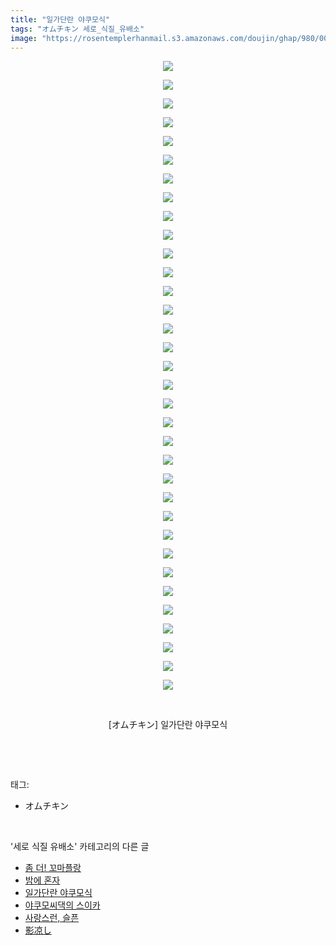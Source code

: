```yaml
---
title: "일가단란 야쿠모식"
tags: "オムチキン 세로_식질_유배소"
image: "https://rosentemplerhanmail.s3.amazonaws.com/doujin/ghap/980/001.jpg"
---
```

<div class="article">
<p style="text-align: center; clear: none; float: none;"><img src="{{ site.imgserver11 }}/ghap/980/001.jpg"/></p>
<p style="text-align: center; clear: none; float: none;"><img src="{{ site.imgserver11 }}/ghap/980/002.jpg"/></p>
<p style="text-align: center; clear: none; float: none;"><img src="{{ site.imgserver11 }}/ghap/980/003.jpg"/></p>
<p style="text-align: center; clear: none; float: none;"><img src="{{ site.imgserver11 }}/ghap/980/004.jpg"/></p>
<p style="text-align: center; clear: none; float: none;"><img src="{{ site.imgserver11 }}/ghap/980/005.jpg"/></p>
<p style="text-align: center; clear: none; float: none;"><img src="{{ site.imgserver11 }}/ghap/980/006.jpg"/></p>
<p style="text-align: center; clear: none; float: none;"><img src="{{ site.imgserver11 }}/ghap/980/007.jpg"/></p>
<p style="text-align: center; clear: none; float: none;"><img src="{{ site.imgserver11 }}/ghap/980/008.jpg"/></p>
<p style="text-align: center; clear: none; float: none;"><img src="{{ site.imgserver11 }}/ghap/980/009.jpg"/></p>
<p style="text-align: center; clear: none; float: none;"><img src="{{ site.imgserver11 }}/ghap/980/010.jpg"/></p>
<p style="text-align: center; clear: none; float: none;"><img src="{{ site.imgserver11 }}/ghap/980/011.jpg"/></p>
<p style="text-align: center; clear: none; float: none;"><img src="{{ site.imgserver11 }}/ghap/980/012.jpg"/></p>
<p style="text-align: center; clear: none; float: none;"><img src="{{ site.imgserver11 }}/ghap/980/013.jpg"/></p>
<p style="text-align: center; clear: none; float: none;"><img src="{{ site.imgserver11 }}/ghap/980/014.jpg"/></p>
<p style="text-align: center; clear: none; float: none;"><img src="{{ site.imgserver11 }}/ghap/980/015.jpg"/></p>
<p style="text-align: center; clear: none; float: none;"><img src="{{ site.imgserver11 }}/ghap/980/016.jpg"/></p>
<p style="text-align: center; clear: none; float: none;"><img src="{{ site.imgserver11 }}/ghap/980/017.jpg"/></p>
<p style="text-align: center; clear: none; float: none;"><img src="{{ site.imgserver11 }}/ghap/980/018.jpg"/></p>
<p style="text-align: center; clear: none; float: none;"><img src="{{ site.imgserver11 }}/ghap/980/019.jpg"/></p>
<p style="text-align: center; clear: none; float: none;"><img src="{{ site.imgserver11 }}/ghap/980/020.jpg"/></p>
<p style="text-align: center; clear: none; float: none;"><img src="{{ site.imgserver11 }}/ghap/980/021.jpg"/></p>
<p style="text-align: center; clear: none; float: none;"><img src="{{ site.imgserver11 }}/ghap/980/022.jpg"/></p>
<p style="text-align: center; clear: none; float: none;"><img src="{{ site.imgserver11 }}/ghap/980/023.jpg"/></p>
<p style="text-align: center; clear: none; float: none;"><img src="{{ site.imgserver11 }}/ghap/980/024.jpg"/></p>
<p style="text-align: center; clear: none; float: none;"><img src="{{ site.imgserver11 }}/ghap/980/025.jpg"/></p>
<p style="text-align: center; clear: none; float: none;"><img src="{{ site.imgserver11 }}/ghap/980/026.jpg"/></p>
<p style="text-align: center; clear: none; float: none;"><img src="{{ site.imgserver11 }}/ghap/980/027.jpg"/></p>
<p style="text-align: center; clear: none; float: none;"><img src="{{ site.imgserver11 }}/ghap/980/028.jpg"/></p>
<p style="text-align: center; clear: none; float: none;"><img src="{{ site.imgserver11 }}/ghap/980/029.jpg"/></p>
<p style="text-align: center; clear: none; float: none;"><img src="{{ site.imgserver11 }}/ghap/980/030.jpg"/></p>
<p style="text-align: center; clear: none; float: none;"><img src="{{ site.imgserver11 }}/ghap/980/031.jpg"/></p>
<p style="text-align: center; clear: none; float: none;"><img src="{{ site.imgserver11 }}/ghap/980/032.jpg"/></p>
<p style="text-align: center; clear: none; float: none;"><img src="{{ site.imgserver11 }}/ghap/980/033.jpg"/></p>
<p style="text-align: center; clear: none; float: none;"><img src="{{ site.imgserver11 }}/ghap/980/034.jpg"/></p>
<p style="text-align: center; clear: none; float: none;"><br/></p>
<p style="text-align: center; clear: none; float: none;">[オムチキン] 일가단란 야쿠모식</p>
<p><br/></p>
</div><br/>
<div class="tagTrail">
<p>태그: </p>
<ul>
<li>オムチキン</li>
</ul>
</div><br/>
<div class="another">
<p>'세로 식질 유배소' 카테고리의 다른 글</p>
<ul>
<li><a href="/ghap_1005">좀 더! 꼬마플랑</a></li>
<li><a href="/ghap_993">밤에 혼자</a></li>
<li><a href="/ghap_980">일가단란 야쿠모식</a></li>
<li><a href="/ghap_771">야쿠모씨댁의 스이카</a></li>
<li><a href="/ghap_650">사랑스런, 슬픈</a></li>
<li><a href="/ghap_407">影凉し</a></li>
</ul>
</div><br/>
<div class="cb_module cb_fluid">
<div class="cb_wrt cb_profile">
</div><!-- commentList close -->
</div><br/>

